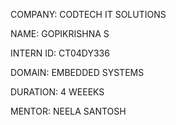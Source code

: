 COMPANY: CODTECH IT SOLUTIONS

NAME: GOPIKRISHNA S

INTERN ID: CT04DY336

DOMAIN: EMBEDDED SYSTEMS

DURATION: 4 WEEEKS

MENTOR: NEELA SANTOSH
